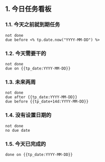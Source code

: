 ## 1. 今日任务看板
### 1.1. 今天之前就到期任务
```tasks
not done
due before <% tp.date.now("YYYY-MM-DD") %>
```

### 1.2. 今天需要干的
```tasks
not done
due on {{tp_date:YYYY-MM-DD}}
```

### 1.3. 未来两周
```tasks
not done
due after {{tp_date:YYYY-MM-DD}}
due before {{tp_date+14d:YYYY-MM-DD}}
```

### 1.4. 没有设置日期的
```tasks
not done
no due date
```

### 1.5. 今天已完成的
```tasks
done on {{tp_date:YYYY-MM-DD}}
```
